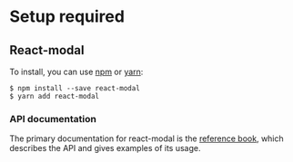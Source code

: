 # Setup required


## React-modal

To install, you can use [npm](https://npmjs.org/) or [yarn](https://yarnpkg.com):


    $ npm install --save react-modal
    $ yarn add react-modal


### API documentation

The primary documentation for react-modal is the
[reference book](https://reactjs.github.io/react-modal), which describes the API
and gives examples of its usage.
